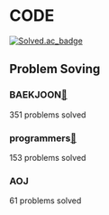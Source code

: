 # CODE

[![Solved.ac_badge](http://mazassumnida.wtf/api/mini/generate_badge?boj=bluesky5030)](https://solved.ac/bluesky5030)

## Problem Soving

### BAEKJOON[🚀](https://www.acmicpc.net/)

351 problems solved

### programmers[🚀](https://programmers.co.kr/learn/challenges?tab=all_challenges)

153 problems solved

### AOJ

61 problems solved
